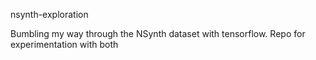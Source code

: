 nsynth-exploration

Bumbling my way through the NSynth dataset with tensorflow. Repo for experimentation with both
